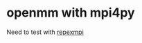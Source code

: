 # openmm with mpi4py

Need to test with [repexmpi](https://github.com/choderalab/gibbs/blob/master/openmm/python/repexmpi.py)